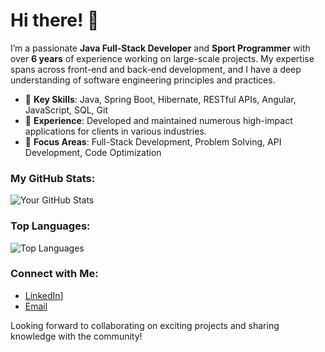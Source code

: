 # Hi there! 👋

I’m a passionate **Java Full-Stack Developer** and **Sport Programmer** with over **6 years** of experience working on large-scale projects. My expertise spans across front-end and back-end development, and I have a deep understanding of software engineering principles and practices.

- 🌟 **Key Skills**: Java, Spring Boot, Hibernate, RESTful APIs, Angular, JavaScript, SQL, Git
- 🚀 **Experience**: Developed and maintained numerous high-impact applications for clients in various industries.
- 🎯 **Focus Areas**: Full-Stack Development, Problem Solving, API Development, Code Optimization

### My GitHub Stats:
![Your GitHub Stats](https://github-readme-stats.vercel.app/api?username=YourGitHubUsername&show_icons=true&theme=radical)

### Top Languages:
![Top Languages](https://github-readme-stats.vercel.app/api/top-langs/?username=YourGitHubUsername&layout=compact&theme=radical)

### Connect with Me:
- [LinkedIn]([https://www.linkedin.com/in/md-noor-e-alam-siddiki/)]
- [Email](nooralam52stamford@gmail.com)

Looking forward to collaborating on exciting projects and sharing knowledge with the community!

